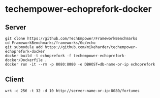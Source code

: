 # techempower-echoprefork-docker

## Server
```
git clone https://github.com/TechEmpower/FrameworkBenchmarks
cd FrameworkBenchmarks/frameworks/Go/echo
git submodule add https://github.com/mikeharder/techempower-echoprefork-docker
docker build -t echoprefork -f techempower-echoprefork-docker/Dockerfile .
docker run -it --rm -p 8080:8080 -e DBHOST=db-name-or-ip echoprefork
```

## Client
```
wrk -c 256 -t 32 -d 10 http://server-name-or-ip:8080/fortunes
```
